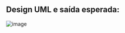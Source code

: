 ## Design UML e saída esperada:
![image](https://github.com/user-attachments/assets/a72bbe18-a7a8-49c0-8055-5a429fb5ddd9)
